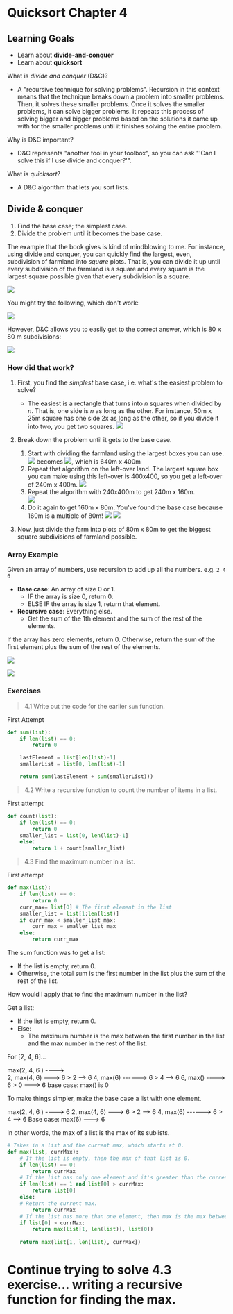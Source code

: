 # Quicksort Chapter 4

## Learning Goals

- Learn about **divide-and-conquer**
- Learn about **quicksort**

What is _divide and conquer_ (D&C)? 
- A "recursive technique for solving problems". Recursion in this context means that the technique breaks down a problem into smaller problems. Then, it solves these smaller problems. Once it solves the smaller problems, it can solve bigger problems. It repeats this process of solving bigger and bigger problems based on the solutions it came up with for the smaller problems until it finishes solving the entire problem. 

Why is D&C important?
- D&C represents "another tool in your toolbox", so you can ask "'Can I solve this if I use divide and conquer?'". 

What is _quicksort_? 
- A D&C algorithm that lets you sort lists. 

## Divide & conquer 

1. Find the base case; the simplest case. 
2. Divide the problem until it becomes the base case. 

The example that the book gives is kind of mindblowing to me. For instance, using divide and conquer, you can quickly find the largest, even, subdivision of farmland into _square_ plots. That is, you can divide it up until every subdivision of the farmland is a square and every square is the largest square possible given that every subdivision is a square. 

![](images/2021-01-27-06-20-25.png)

You might try the following, which don't work:

![](images/2021-01-27-06-34-18.png)

However, D&C allows you to easily get to the correct answer, which is 80 x 80 m subdivisions: 

![](images/2021-01-27-06-33-18.png)

### How did that work? 
1. First, you find the _simplest_ base case, i.e. what's the easiest problem to solve? 
    - The easiest is a rectangle that turns into _n_ squares when divided by _n_. That is, one side is _n_ as long as the other. For instance, 50m x 25m square has one side 2x as long as the other, so if you divide it into two, you get two squares. 
    ![](images/2021-01-27-06-36-23.png)

2. Break down the problem until it gets to the base case. 
    1. Start with dividing the farmland using the largest boxes you can use. 
    ![](images/2021-01-27-06-37-52.png) becomes
    ![](images/2021-01-27-06-38-28.png), which is 640m x 400m
    2. Repeat that algorithm on the left-over land. The largest square box you can make using this left-over is 400x400, so you get a left-over of 240m x 400m. 
    ![](images/2021-01-27-06-39-42.png)
    3. Repeat the algorithm with 240x400m to get 240m x 160m.  
    ![](images/2021-01-27-06-40-29.png)
    4. Do it again to get 160m x 80m. You've found the base case because 160m is a multiple of 80m! 
    ![](images/2021-01-27-06-41-01.png)
    ![](images/2021-01-27-06-41-08.png)
3. Now, just divide the farm into plots of 80m x 80m to get the biggest square subdivisions of farmland possible. 

### Array Example 

Given an array of numbers, use recursion to add up all the numbers.
e.g. `2 4 6`

- **Base case**: An array of size 0 or 1. 
    - IF the array is size 0, return 0. 
    - ELSE IF the array is size 1, return that element. 
- **Recursive case**: Everything else. 
    - Get the sum of the 1th element and the sum of the rest of the elements. 

If the array has zero elements, return 0. Otherwise, return the sum of the first element plus the sum of the rest of the elements. 

![](images/2021-01-27-06-48-21.png)

![](images/2021-01-27-06-49-28.png)

### Exercises

> 4.1 Write out the code for the earlier `sum` function.

First Attempt
```py
def sum(list): 
    if len(list) == 0:
        return 0

    lastElement = list[len(list)-1]
    smallerList = list[0, len(list)-1]

    return sum(lastElement + sum(smallerList)))
```

> 4.2 Write a recursive function to count the number of items in a list. 

First attempt
```py
def count(list): 
    if len(list) == 0:
        return 0
    smaller_list = list[0, len(list)-1]
    else: 
        return 1 + count(smaller_list)
```

> 4.3 Find the maximum number in a list. 

First attempt
```py
def max(list): 
    if len(list) == 0: 
        return 0
    curr_max= list[0] # The first element in the list
    smaller_list = list[1:len(list)]
    if curr_max < smaller_list_max:
        curr_max = smaller_list_max
    else:
        return curr_max 
```

The sum function was to get a list:
- If the list is empty, return 0.
- Otherwise, the total sum is the first number in the list plus the sum of the rest of the list. 

How would I apply that to find the maximum number in the list? 

Get a list:
- If the list is empty, return 0.
- Else: 
    - The maximum number is the max between the first number in the list and the max number in the rest of the list. 

For [2, 4, 6]... 

max(2, 4, 6 ) ---->  
2, max(4, 6) ---> 6 > 2 --> 6
4, max(6) ------> 6 > 4 --> 6
6, max() ----> 6 > 0 ---> 6
base case: max() is 0 

To make things simpler, make the base case a list with one element.

max(2, 4, 6 ) ---->  6
2, max(4, 6) ---> 6 > 2 --> 6
4, max(6) ------> 6 > 4 --> 6
Base case: max(6) ---> 6 

In other words, the max of a list is the max of its sublists. 

```py
# Takes in a list and the current max, which starts at 0. 
def max(list, currMax):
    # If the list is empty, then the max of that list is 0. 
    if len(list) == 0: 
        return currMax
    # If the list has only one element and it's greater than the current max, then that element is the current max. 
    if len(list) == 1 and list[0] > currMax: 
        return list[0]
    else: 
    # Return the current max. 
        return currMax 
    # If the list has more than one element, then max is the max between the first element in the list and the current maximum for the list. 
    if list[0] > currMax:
        return max(list[1, len(list)], list[0])
    
    return max(list[1, len(list), currMax])
```

# Continue trying to solve 4.3 exercise... writing a recursive function for finding the max. 